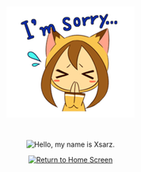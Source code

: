 <!DOCTYPE html>
<html>
<body>
	<h1 align="center"><img src="res/sorry_image.png", alt="Welcome to my profile👾"></h1><br>
	<div align="center">
		<img align="center" src="https://readme-typing-svg.demolab.com/?font=Fira+Code&pause=1000&color=F70CF6&random=false&width=465&lines=Sponsorship+is+temporarily+unavailable." alt="Hello, my name is Xsarz.", alt="Sponsorship is temporarily unavailable.">
		<br>

[![Return to Home Screen](https://img.shields.io/badge/Home_Screen-000000?style=for-the-badge&logo=home&logoColor=white)](https://github.com/xXxCLOTIxXx)
	</div>
</body>
<html>

